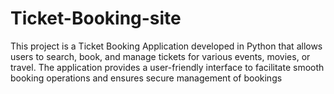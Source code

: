 # Ticket-Booking-site
This project is a Ticket Booking Application developed in Python that allows users to search, book, and manage tickets for various events, movies, or travel. The application provides a user-friendly interface to facilitate smooth booking operations and ensures secure management of bookings
